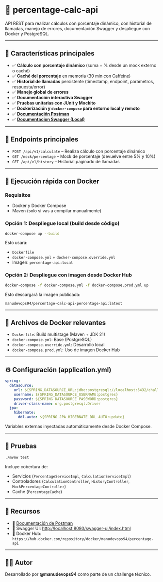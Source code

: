 # 🧮 percentage-calc-api

API REST para realizar cálculos con porcentaje dinámico, con historial de llamadas, manejo de errores, documentación Swagger y despliegue con Docker y PostgreSQL.

---

## 📌 Características principales

- ✅ **Cálculo con porcentaje dinámico** (suma + % desde un mock externo o caché)
- ✅ **Caché del porcentaje** en memoria (30 min con Caffeine)
- ✅ **Historial de llamadas** persistente (timestamp, endpoint, parámetros, respuesta/error)
- ✅ **Manejo global de errores**
- ✅ **Documentación interactiva Swagger**
- ✅ **Pruebas unitarias con JUnit y Mockito**
- ✅ **Dockerización y `docker-compose` para entorno local y remoto**
- ✅ **[Documentación Postman](https://documenter.getpostman.com/view/2654210/2sB2qgddg1)**
- ✅ **[Documentacion Swagger (Local)](http://localhost:8080/swagger-ui/index.html)**

---

## 🧪 Endpoints principales

- `POST /api/v1/calculate` – Realiza cálculo con porcentaje dinámico
- `GET /mock/percentage` – Mock de porcentaje (devuelve entre 5% y 10%)
- `GET /api/v1/history` – Historial paginado de llamadas

---

## 🚀 Ejecución rápida con Docker

### Requisitos

- Docker y Docker Compose
- Maven (solo si vas a compilar manualmente)

### Opción 1: Despliegue local (build desde código)

```bash
docker-compose up --build
```

Esto usará:
- `Dockerfile`
- `docker-compose.yml` + `docker-compose.override.yml`
- Imagen: `percentage-api:local`

### Opción 2: Despliegue con imagen desde Docker Hub

```bash
docker-compose -f docker-compose.yml -f docker-compose.prod.yml up
```

Esto descargará la imagen publicada:

```
manudevops94/percentage-calc-api-percentage-api:latest
```

---

## 🐳 Archivos de Docker relevantes

- `Dockerfile`: Build multistage (Maven + JDK 21)
- `docker-compose.yml`: Base (PostgreSQL)
- `docker-compose.override.yml`: Desarrollo local
- `docker-compose.prod.yml`: Uso de imagen Docker Hub

---

## ⚙️ Configuración (application.yml)

```yaml
spring:
  datasource:
    url: ${SPRING_DATASOURCE_URL:jdbc:postgresql://localhost:5432/challenge}
    username: ${SPRING_DATASOURCE_USERNAME:postgres}
    password: ${SPRING_DATASOURCE_PASSWORD:postgres}
    driver-class-name: org.postgresql.Driver
  jpa:
    hibernate:
      ddl-auto: ${SPRING_JPA_HIBERNATE_DDL_AUTO:update}
```

Variables externas inyectadas automáticamente desde Docker Compose.

---

## 🧪 Pruebas

```bash
./mvnw test
```

Incluye cobertura de:
- Servicios (`PercentageServiceImpl`, `CalculationServiceImpl`)
- Controladores (`CalculationController`, `HistoryController`, `MockPercentageController`)
- Cache (`PercentageCache`)

---

## 📎 Recursos

- 🧪 [Documentación de Postman](https://documenter.getpostman.com/view/2654210/2sB2qgddg1)
- 📄 Swagger UI: [http://localhost:8080/swagger-ui/index.html](http://localhost:8080/swagger-ui/index.html)
- 🐳 Docker Hub: `https://hub.docker.com/repository/docker/manudevops94/percentage-api`

---

## 👨‍💻 Autor

Desarrollado por **@manudevops94** como parte de un challenge técnico.
